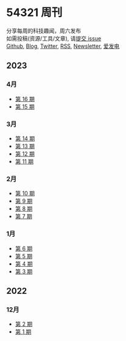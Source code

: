 # 54321 周刊
分享每周的科技趣闻，周六发布\
如需投稿(资源/工具/文章), 请[提交 issue](https://github.com/versun/54321-Weekly/issues)\
[Github](https://github.com/versun/54321-Weekly), [Blog](https://notes.versun.me/notes/54321-weekly), [Twitter](https://twitter.com/VersunPan), [RSS](https://54321.versun.me/feed), [Newsletter](https://54321.versun.me/), [爱发电](https://afdian.net/a/versun)

## 2023
### 4月
- [第 16 期](https://github.com/versun/54321-Weekly/blob/main/docs/16.md)
- [第 15 期](https://github.com/versun/54321-Weekly/blob/main/docs/15.md)
### 3月
- [第 14 期](https://github.com/versun/54321-Weekly/blob/main/docs/14.md)
- [第 13 期](https://github.com/versun/54321-Weekly/blob/main/docs/13.md)
- [第 12 期](https://github.com/versun/54321-Weekly/blob/main/docs/12.md)
- [第 11 期](https://github.com/versun/54321-Weekly/blob/main/docs/11.md)
### 2月
- [第 10 期](https://github.com/versun/54321-Weekly/blob/main/docs/10.md)
- [第 9 期](https://github.com/versun/54321-Weekly/blob/main/docs/9.md)
- [第 8 期](https://github.com/versun/54321-Weekly/blob/main/docs/8.md)
- [第 7 期](https://github.com/versun/54321-Weekly/blob/main/docs/7.md)
### 1月
- [第 6 期](https://github.com/versun/54321-Weekly/blob/main/docs/6.md)
- [第 5 期](https://github.com/versun/54321-Weekly/blob/main/docs/5.md)
- [第 4 期](https://github.com/versun/54321-Weekly/blob/main/docs/4.md)
- [第 3 期](https://github.com/versun/54321-Weekly/blob/main/docs/3.md)

## 2022
### 12月
- [第 2 期](https://github.com/versun/54321-Weekly/blob/main/docs/2.md)
- [第 1 期](https://github.com/versun/54321-Weekly/blob/main/docs/1.md)
